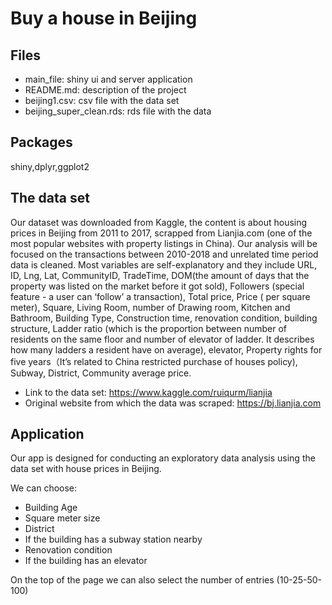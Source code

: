 # Buy a house in Beijing

## Files
* main_file: shiny ui and server application
* README.md: description of the project
* beijing1.csv: csv file with the data set
* beijing_super_clean.rds: rds file with the data

## Packages
shiny,dplyr,ggplot2

## The data set

Our dataset was downloaded from Kaggle, the content is about housing prices in Beijing from 2011 to 2017, scrapped from Lianjia.com (one of the most popular websites with property listings in China). Our analysis will be focused on the transactions between 2010-2018 and unrelated time period data is cleaned. Most variables are self-explanatory and they include URL, ID, Lng, Lat, CommunityID, TradeTime, DOM(the amount of days that the property was listed on the market before it got sold), Followers (special feature - a user can ‘follow’ a transaction), Total price, Price ( per square meter), Square, Living Room, number of Drawing room, Kitchen and Bathroom, Building Type, Construction time, renovation condition, building structure, Ladder ratio (which is the proportion between number of residents on the same floor and number of elevator of ladder. It describes how many ladders a resident have on average), elevator, Property rights for five years（It’s related to China restricted purchase of houses policy), Subway, District, Community average price.

* Link to the data set: https://www.kaggle.com/ruiqurm/lianjia
* Original website from which the data was scraped: https://bj.lianjia.com

## Application 

Our app is designed for conducting an exploratory data analysis using the data set with house prices in Beijing.

We can choose:
* Building Age
* Square meter size
* District
* If the building has a subway station nearby
* Renovation condition
* If the building has an elevator

On the top of the page we can also select the number of entries (10-25-50-100)

